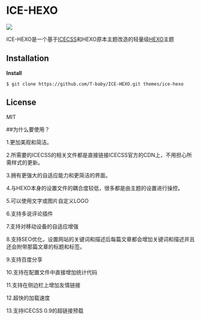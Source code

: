 # ICE-HEXO

![](http://cdn.besdlab.cn/icecss/compatible.gif)

ICE-HEXO是一个基于[ICECSS](https://github.com/T-baby/ICECSS "ICECSS")和HEXO原本主题改造的轻量级[HEXO](https://github.com/hexojs/hexo "HEXO")主题

## Installation

**Install**

```
$ git clone https://github.com/T-baby/ICE-HEXO.git themes/ice-hexo
```

## License
MIT

##为什么要使用？

1.更加美观和简洁。

2.所需要的ICECSS的相关文件都是直接链接ICECSS官方的CDN上，不用担心所需样式的更新。

3.拥有更强大的自适应能力和更简洁的界面。

4.与HEXO本身的设置文件的耦合度较低，很多都是由主题的设置进行操控。

5.可以使用文字或图片自定义LOGO

6.支持多说评论插件

7.支持对移动设备的自适应增强

8.支持SEO优化，设置网站的关键词和描述后每篇文章都会增加关键词和描述并且还会附带那篇文章的标题和标签。

9.支持百度分享

10.支持在配置文件中直接增加统计代码

11.支持在侧边栏上增加友情链接

12.超快的加载速度

13.支持ICECSS 0.9的超链接预载